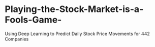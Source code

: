 # Playing-the-Stock-Market-is-a-Fools-Game-
Using Deep Learning to Predict Daily Stock Price Movements for 442 Companies
